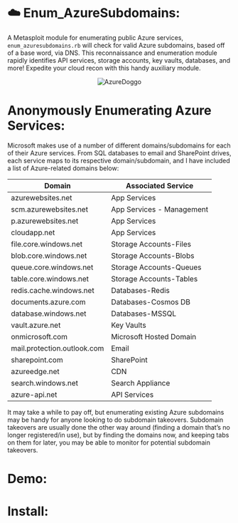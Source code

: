 # :cloud: Enum_AzureSubdomains:

A Metasploit module for enumerating public Azure services, ```enum_azuresubdomains.rb``` will check for valid Azure subdomains, based off of a base word, via DNS. This reconnaissance and enumeration module rapidly identifies API services, storage accounts, key vaults, databases, and more! Expedite your cloud recon with this handy auxiliary module.


<p align="center">
  <img alt="AzureDoggo" src="https://user-images.githubusercontent.com/72598486/216847358-a72ce9e8-7d25-4b27-b386-f21d339580fa.png">
</p>

# Anonymously Enumerating Azure Services:

Microsoft makes use of a number of different domains/subdomains for each of their Azure services. From SQL databases to email and SharePoint drives, each service maps to its respective domain/subdomain, and I have included a list of Azure-related domains below:

| Domain | Associated Service |
| --- | --- |
| azurewebsites.net | App Services |
| scm.azurewebsites.net | App Services - Management |
| p.azurewebsites.net | App Services |
| cloudapp.net | App Services |
| file.core.windows.net | Storage Accounts-Files |
| blob.core.windows.net | Storage Accounts-Blobs |
| queue.core.windows.net | Storage Accounts-Queues |
| table.core.windows.net | Storage Accounts-Tables |
| redis.cache.windows.net | Databases-Redis |
| documents.azure.com | Databases-Cosmos DB |
| database.windows.net | Databases-MSSQL |
| vault.azure.net | Key Vaults |
| onmicrosoft.com | Microsoft Hosted Domain |
| mail.protection.outlook.com | Email |
| sharepoint.com | SharePoint |
| azureedge.net | CDN |
| search.windows.net | Search Appliance |
| azure-api.net | API Services |

It may take a while to pay off, but enumerating existing Azure subdomains may be handy for anyone looking to do subdomain takeovers. Subdomain takeovers are usually done the other way around (finding a domain that’s no longer registered/in use), but by finding the domains now, and keeping tabs on them for later, you may be able to monitor for potential subdomain takeovers.

# Demo:

# Install:
